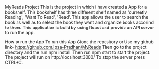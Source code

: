 MyReads Project
This is the project in which i have created a App for a bookshelf. This bookshelf has three different shelf named as 'currently Reading', 'Want To Read', 'Read'. This app allows the user to search the book as well as to select the book they want and organize books accorind to them. This application is build by using React and provide an API server to run the app.

How to run the App
To run this App Clone the repository or Use my github link- https://github.com/Ipsa-Pradhan/MyReads
Then go to the project directory and the run npm install.
Then run npm start to start the project.
The project will run on http://localhost:3000/
To stop the server press CTRL+C.
